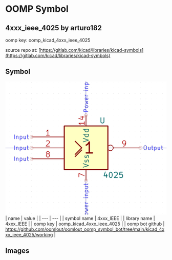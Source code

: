 # OOMP Symbol  
## 4xxx_ieee_4025  by arturo182  
  
oomp key: oomp_kicad_4xxx_ieee_4025  
  
source repo at: [https://gitlab.com/kicad/libraries/kicad-symbols](https://gitlab.com/kicad/libraries/kicad-symbols)  
## Symbol  
  
[![working.png](working_600.png)](working.png)  
| name | value | 
| --- | --- | 
| symbol name | 4xxx_IEEE | 
| library name | 4xxx_IEEE | 
| oomp key | oomp_kicad_4xxx_ieee_4025 | 
| oomp bot github | https://github.com/oomlout/oomlout_oomp_symbol_bot/tree/main/kicad_4xxx_ieee_4025/working | 
## Images  
